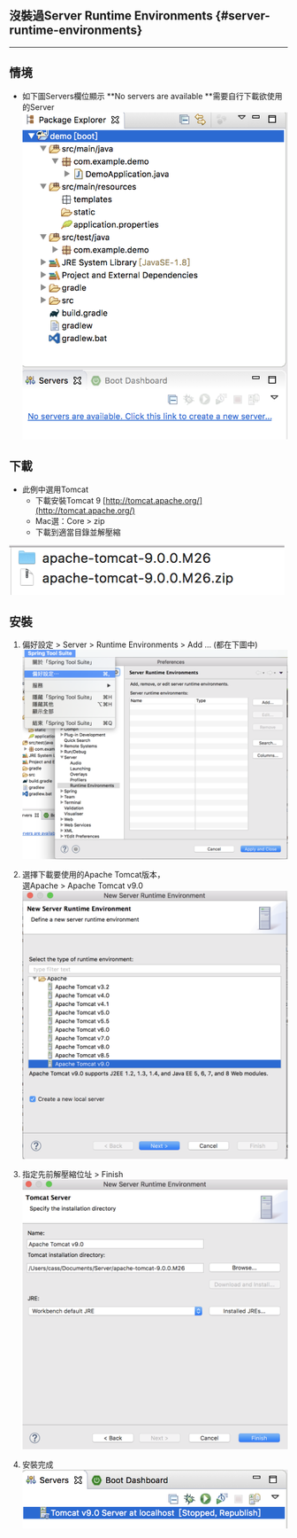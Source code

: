 ## 沒裝過Server Runtime Environments {#server-runtime-environments}

---

## 情境

* 如下圖Servers欄位顯示 **No servers are available **需要自行下載欲使用的Server![螢幕快照 2017-08-29 下午2.27.11.png](../assets/ying_mu_kuai_zhao_2017-_08_-_29_xia_wu_2__27__11.png)

## 下載

* 此例中選用Tomcat
  * 下載安裝Tomcat 9 [http://tomcat.apache.org/](http://tomcat.apache.org/)
  * Mac選：Core &gt; zip
  * 下載到適當目錄並解壓縮

![螢幕快照 2017-08-29 下午3.09.09.png](../assets/ying_mu_kuai_zhao_2017_-_08_-_29_xia_wu_3__09__09.png)

## 安裝

1. 偏好設定 &gt; Server &gt; Runtime Environments &gt; Add … \(都在下圖中\) ![螢幕快照 2017-08-29 下午2.42.02.png](../assets/ying_mu_kuai_zhao_2017_-_08_-_29_xia_wu_2__42__02.png)

2. 選擇下載要使用的Apache Tomcat版本，  
   選Apache &gt; Apache Tomcat v9.0![螢幕快照 2017-08-29 下午2.43.00.png](../assets/ying_mu_kuai_zhao_2017_-_08_-_29_xia_wu_2__43__00.png)

3. 指定先前解壓縮位址 &gt; Finish![螢幕快照 2017-08-29 下午3.13.32.png](../assets/ying_mu_kuai_zhao_2017_-_08_-_29_xia_wu_3__13__32.png)

4. 安裝完成  
   ![](/assets/ying_mu_kuai_zhao_2017_-_08_-_29_xia_wu_3__14__30.png)



